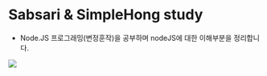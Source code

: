 # Sabsari & SimpleHong study

+ Node.JS 프로그래밍(변정훈작)을 공부하며 nodeJS에 대한 이해부분을 정리합니다.

![](http://image.yes24.com/momo/TopCate168/MidCate04/16738746.jpg)
